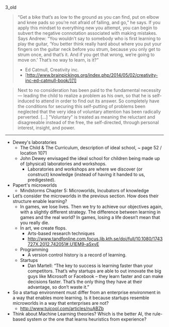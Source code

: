 3_old

> “Get a bike that’s as low to the ground as you can find, put on elbow and knee pads so you’re not afraid of falling, and go,” he says. If you apply this mindset to everything new you attempt, you can begin to subvert the negative connotation associated with making mistakes. Says Andrew: “You wouldn’t say to somebody who is first learning to play the guitar, ‘You better think really hard about where you put your fingers on the guitar neck before you strum, because you only get to strum once, and that’s it. And if you get that wrong, we’re going to move on.’ That’s no way to learn, is it?”
> * Ed Catmull, Creativity inc. 
> * [http://www.brainpickings.org/index.php/2014/05/02/creativity-inc-ed-catmull-book/][1]

> Next to no consideration has been paid to the fundamental necessity — leading the child to realize a problem as his own, so that he is self-induced to attend in order to find out its answer. So completely have the conditions for securing this self-putting of problems been neglected that the very idea of voluntary attention has been radically perverted. \[...\] "Voluntary" is treated as meaning the reluctant and disagreeable instead of the free, the self-directed, through personal interest, insight, and power. 



---- 
* Dewey's laboratories
  - The Child & The Curriculum, description of ideal school, \~ page 52 / location 1071
  - John Dewey envisaged the ideal school for children being made up of (physical) laboratories and workshops.
	* Laboratories and workshops are where we discover (or construct) knowledge (instead of having it handed to us, predigested).
* Papert's microworlds
  - Mindstorms Chapter 5: Microworlds, Incubators of knowledge
* Let’s consider the microworlds in the previous section. How does their structure enable learning?
  - In games, we lose lives. Then we try to achieve our objectives again, with a slightly different strategy. The difference between learning in games and the real world? In games, losing a life doesn’t mean that you really die.
  - In art, we create flops.
	* Arts-based research techniques
	* http://www.tandfonline.com.focus.lib.kth.se/doi/full/10.1080/1743727X.2012.742051#.U1EM9-aSxyE
  - Programming
	* A version control history is a record of learning.
  - Startups
	* Dan Martell: “The key to success is learning faster than your competitors. That’s why startups are able to out innovate the big guys like Microsoft or Facebook – they learn faster and can make decisions faster. That’s the only thing they have at their advantage, so don’t waste it.”
* So a startup environment must differ from an enterprise environment in a way that enables more learning. Is it because startups resemble microworlds in a way that enterprises are not?
	* http://www.tuicool.com/articles/nuABZb
* Think about Machine Learning theories? Which is the better AI, the rule-based system or the one that learns heuristics from experience?


[1]:	http://www.brainpickings.org/index.php/2014/05/02/creativity-inc-ed-catmull-book/